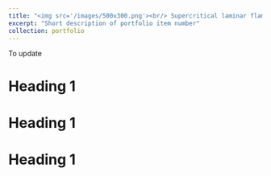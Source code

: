 ```yaml
---
title: "<img src='/images/500x300.png'><br/> Supercritical laminar flame"
excerpt: "Short description of portfolio item number"
collection: portfolio
---
```


To update

Heading 1
======

Heading 1
======


Heading 1
======
